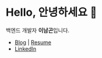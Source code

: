 # Hello, 안녕하세요 🙌

백엔드 개발자 <b>이남곤</b>입니다.

- [Blog](https://ng-lee.github.io/) | [Resume](https://ng-lee.notion.site/)
- [LinkedIn](https://www.linkedin.com/in/namgonlee/)
